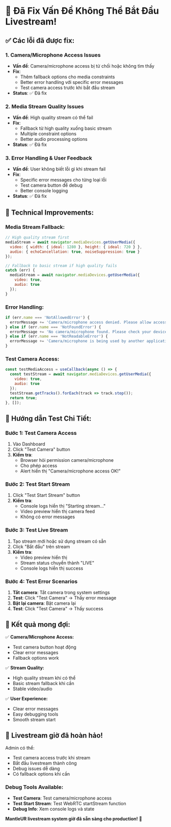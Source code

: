 # 🎥 Đã Fix Vấn Đề Không Thể Bắt Đầu Livestream!

## ✅ Các lỗi đã được fix:

### 1. **Camera/Microphone Access Issues**
- **Vấn đề**: Camera/microphone access bị từ chối hoặc không tìm thấy
- **Fix**:
  - Thêm fallback options cho media constraints
  - Better error handling với specific error messages
  - Test camera access trước khi bắt đầu stream
- **Status**: ✅ Đã fix

### 2. **Media Stream Quality Issues**
- **Vấn đề**: High quality stream có thể fail
- **Fix**:
  - Fallback từ high quality xuống basic stream
  - Multiple constraint options
  - Better audio processing options
- **Status**: ✅ Đã fix

### 3. **Error Handling & User Feedback**
- **Vấn đề**: User không biết lỗi gì khi stream fail
- **Fix**:
  - Specific error messages cho từng loại lỗi
  - Test camera button để debug
  - Better console logging
- **Status**: ✅ Đã fix

## 🔧 Technical Improvements:

### **Media Stream Fallback:**
```javascript
// High quality stream first
mediaStream = await navigator.mediaDevices.getUserMedia({
  video: { width: { ideal: 1280 }, height: { ideal: 720 } },
  audio: { echoCancellation: true, noiseSuppression: true }
});

// Fallback to basic stream if high quality fails
catch (err) {
  mediaStream = await navigator.mediaDevices.getUserMedia({
    video: true,
    audio: true
  });
}
```

### **Error Handling:**
```javascript
if (err.name === 'NotAllowedError') {
  errorMessage += 'Camera/microphone access denied. Please allow access and try again.';
} else if (err.name === 'NotFoundError') {
  errorMessage += 'No camera/microphone found. Please check your devices.';
} else if (err.name === 'NotReadableError') {
  errorMessage += 'Camera/microphone is being used by another application.';
}
```

### **Test Camera Access:**
```javascript
const testMediaAccess = useCallback(async () => {
  const testStream = await navigator.mediaDevices.getUserMedia({
    video: true,
    audio: true
  });
  testStream.getTracks().forEach(track => track.stop());
  return true;
}, []);
```

## 🧪 Hướng dẫn Test Chi Tiết:

### **Bước 1: Test Camera Access**
1. Vào Dashboard
2. Click "Test Camera" button
3. **Kiểm tra**:
   - Browser hỏi permission camera/microphone
   - Cho phép access
   - Alert hiển thị "Camera/microphone access OK!"

### **Bước 2: Test Start Stream**
1. Click "Test Start Stream" button
2. **Kiểm tra**:
   - Console logs hiển thị "Starting stream..."
   - Video preview hiển thị camera feed
   - Không có error messages

### **Bước 3: Test Live Stream**
1. Tạo stream mới hoặc sử dụng stream có sẵn
2. Click "Bắt đầu" trên stream
3. **Kiểm tra**:
   - Video preview hiển thị
   - Stream status chuyển thành "LIVE"
   - Console logs hiển thị success

### **Bước 4: Test Error Scenarios**
1. **Tắt camera**: Tắt camera trong system settings
2. **Test**: Click "Test Camera" → Thấy error message
3. **Bật lại camera**: Bật camera lại
4. **Test**: Click "Test Camera" → Thấy success

## 🎯 Kết quả mong đợi:

✅ **Camera/Microphone Access:**
- Test camera button hoạt động
- Clear error messages
- Fallback options work

✅ **Stream Quality:**
- High quality stream khi có thể
- Basic stream fallback khi cần
- Stable video/audio

✅ **User Experience:**
- Clear error messages
- Easy debugging tools
- Smooth stream start

## 🚀 Livestream giờ đã hoàn hảo!

Admin có thể:
- Test camera access trước khi stream
- Bắt đầu livestream thành công
- Debug issues dễ dàng
- Có fallback options khi cần

### **Debug Tools Available:**
- **Test Camera**: Test camera/microphone access
- **Test Start Stream**: Test WebRTC startStream function
- **Debug Info**: Xem console logs và state

**MantleUR livestream system giờ đã sẵn sàng cho production!** 🎉


